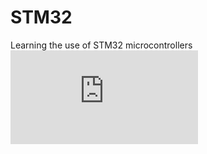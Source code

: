 # STM32
 Learning the use of STM32 microcontrollers
![Certificate](https://github.com/JackobPunch/STM32/blob/main/My_workspace/certificate.pdf)
